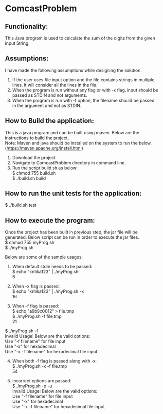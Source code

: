# ComcastProblem

## Functionality:
This Java program is used to calculate the sum of the digits from the given input String.

## Assumptions:
I have made the following assumptions while designing the solution.
1. If the user uses file input option and the file contains strings in multiple lines, it will consider all the lines in the file.
2. When the program is run without any flag or with -x flag, input should be passed as STDIN and not arguments.
3. When the program is run with -f option, the filename should be passed in the argument and not as STDIN.

## How to Build the application:
This is a java program and can be built using maven. Below are the instructions to build the project.<br />
Note: Maven and java should be installed on the system to run the below.(https://maven.apache.org/install.html)
1. Download the project.
2. Navigate to ComcastProblem directory in command line.
3. Run the script build.sh as below:<br />
$ chmod 755 build.sh<br />
$ ./build.sh build

## How to run the unit tests for the application:
$ ./build.sh test

## How to execute the program:
Once the project has been built in previous step, the jar file will be generated. Below script can be run in order to execute the jar files.<br />
$ chmod 755 myProg.sh<br />
$ ./myProg.sh

Below are some of the sample usages:<br />
1. When default stdin needs to be passed:<br />
$ echo "kritika123" | ./myProg.sh<br />
6

2. When -x flag is passed:<br />
$ echo "kritika123" | ./myProg.sh -x<br />
16

3. When -f flag is passed:<br />
$ echo "a9b9c0012" > file.tmp<br />
$ ./myProg.sh -f file.tmp<br />
21

$ ./myProg.sh -f<br />
Invalid Usage! Below are the valid options:<br />
Use "-f filename" for file input<br />
Use "-x" for hexadecimal<br />
Use "-x -f filename" for hexadecimal file input<br />

4. When both -f flag is passed along with -x:<br />
$ ./myProg.sh -x -f file.tmp<br />
54

5. Incorrect options are passed:<br />
$ ./myProg.sh -p -u<br />
Invalid Usage! Below are the valid options:<br />
Use "-f filename" for file input<br />
Use "-x" for hexadecimal<br />
Use "-x -f filename" for hexadecimal file input



